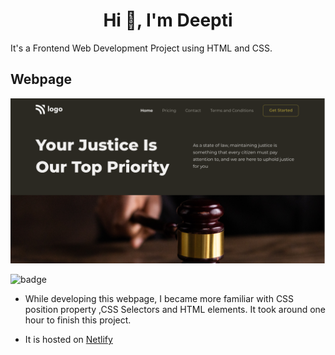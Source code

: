 <h1 align="center">Hi 👋, I'm Deepti</h1>
It's  a  Frontend  Web Development Project using HTML and CSS.

## Webpage

![image](./thumbnail.png)

![badge](https://img.shields.io/badge/HTML-CSS-yellowgreen)

- While developing this webpage, I became more familiar with CSS position property ,CSS Selectors and HTML elements. It took around one hour to finish this project.

- It is hosted on [Netlify](https://brilliant-queijadas-b5edaf.netlify.app/)
